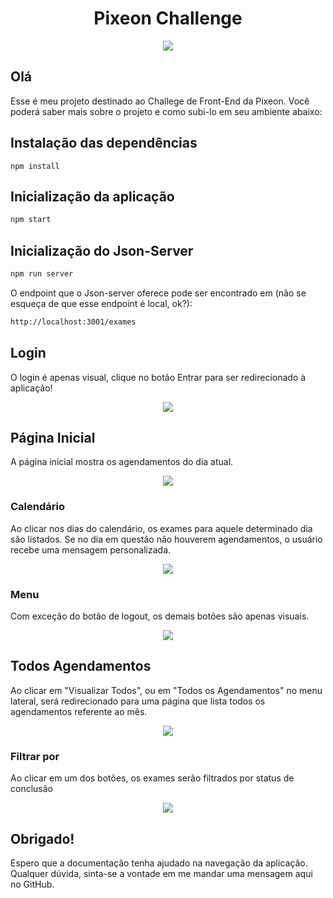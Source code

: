 


<h1 align="center">Pixeon Challenge</h1>

<p align="center"> <img  src="https://user-images.githubusercontent.com/93168209/154162470-85540bff-38ba-465c-af30-5b376406c0bd.png"><img> </p>

## Olá

Esse é meu projeto destinado ao Challege de Front-End da Pixeon. Você poderá saber mais sobre o projeto e como subi-lo em seu ambiente abaixo: 

## Instalação das dependências

```sh!
npm install
```
## Inicialização da aplicação 

```sh
npm start
```

## Inicialização do Json-Server

```sh
npm run server
```
O endpoint que o Json-server oferece pode ser encontrado em (não se esqueça de que esse endpoint é local, ok?):
```sh
http://localhost:3001/exames
```

## Login
O login é apenas visual, clique no botão Entrar para ser redirecionado à aplicação!


<p align="center"> <img  src="https://user-images.githubusercontent.com/93168209/154162242-3584f591-6baf-4933-9e1e-a053ba81db79.png"><img> </p>

## Página Inicial
A página inicial mostra os agendamentos do dia atual.

<p align="center"> <img  src="https://user-images.githubusercontent.com/93168209/154163620-dc0ef246-0b77-48b3-8051-1410c4a765ea.png"><img> </p>

### Calendário
Ao clicar nos dias do calendário, os exames para aquele determinado dia são listados. Se no dia em questão não houverem agendamentos, o usuário recebe uma mensagem personalizada.
<p align="center"> <img  src="https://user-images.githubusercontent.com/93168209/154164993-55903963-8963-4a7b-809f-b0fe93ed742e.gif"><img> </p>


### Menu

Com exceção do botão de logout, os demais botões são apenas visuais.
<p align="center"> <img  src="https://user-images.githubusercontent.com/93168209/154163734-5b62b1e1-0290-49df-b596-208eafc13fbb.png"><img> </p>

## Todos Agendamentos

Ao clicar em "Visualizar Todos", ou em "Todos os Agendamentos" no menu lateral, será redirecionado para uma página que lista todos os agendamentos referente ao mês.
<p align="center"> <img  src="https://user-images.githubusercontent.com/93168209/154164040-e6fb75af-9d6f-4a26-b6d6-b2188989fc85.png"><img> </p>

### Filtrar por

Ao clicar em um dos botões, os exames serão filtrados por status de conclusão
<p align="center"> <img  src="https://user-images.githubusercontent.com/93168209/154164239-92b3154f-8af6-422c-b82a-518d22d5507d.gif"><img> </p>

## Obrigado!
Espero que a documentação tenha ajudado na navegação da aplicação.
Qualquer dúvida, sinta-se a vontade em me mandar uma mensagem aqui no GitHub. 


